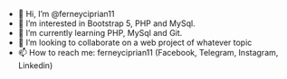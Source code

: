 - 👋 Hi, I’m @ferneyciprian11
- 👀 I’m interested in Bootstrap 5, PHP and MySql. 
- 🌱 I’m currently learning PHP, MySql and Git.
- 💞️ I’m looking to collaborate on a web project of whatever topic
- 📫 How to reach me: ferneyciprian11 (Facebook, Telegram, Instagram, Linkedin)


<!---
ferneyciprian11/ferneyciprian11 is a ✨ special ✨ repository because its `README.md` (this file) appears on your GitHub profile.
You can click the Preview link to take a look at your changes.
--->
